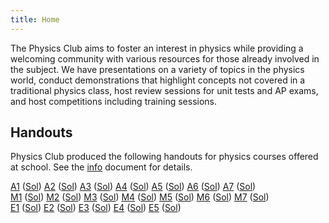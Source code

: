 ```yaml
---
title: Home
---
```


The Physics Club aims to foster an interest in physics while providing a welcoming community with various resources for those already involved in the subject. We have presentations on a variety of topics in the physics world, conduct demonstrations that highlight concepts not covered in a traditional physics class, host review sessions for unit tests and AP exams, and host competitions including training sessions.

## Handouts

Physics Club produced the following handouts for physics courses offered at school. See the [info](https://google.com) document for details.

[A1](https://google.com) ([Sol](https://google.com))
[A2](https://google.com) ([Sol](https://google.com))
[A3](https://google.com) ([Sol](https://google.com))
[A4](https://google.com) ([Sol](https://google.com))
[A5](https://google.com) ([Sol](https://google.com))
[A6](https://google.com) ([Sol](https://google.com))
[A7](https://google.com) ([Sol](https://google.com))\
[M1](https://google.com) ([Sol](https://google.com))
[M2](https://google.com) ([Sol](https://google.com))
[M3](https://google.com) ([Sol](https://google.com))
[M4](https://google.com) ([Sol](https://google.com))
[M5](https://google.com) ([Sol](https://google.com))
[M6](https://google.com) ([Sol](https://google.com))
[M7](https://google.com) ([Sol](https://google.com))\
[E1](https://google.com) ([Sol](https://google.com))
[E2](https://google.com) ([Sol](https://google.com))
[E3](https://google.com) ([Sol](https://google.com))
[E4](https://google.com) ([Sol](https://google.com))
[E5](https://google.com) ([Sol](https://google.com))

